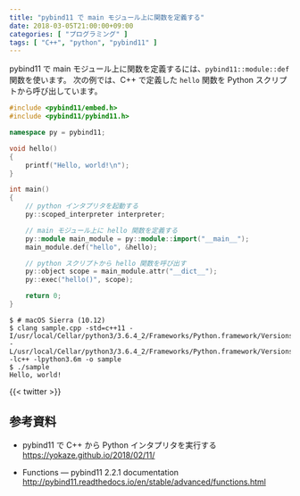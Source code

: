 ```yaml
---
title: "pybind11 で main モジュール上に関数を定義する"
date: 2018-03-05T21:00:00+09:00
categories: [ "プログラミング" ]
tags: [ "C++", "python", "pybind11" ]
---
```


pybind11 で main モジュール上に関数を定義するには、```pybind11::module::def``` 関数を使います。
次の例では、C++ で定義した ```hello``` 関数を Python スクリプトから呼び出しています。

```cpp
#include <pybind11/embed.h>
#include <pybind11/pybind11.h>

namespace py = pybind11;

void hello()
{
    printf("Hello, world!\n");
}

int main()
{
    // python インタプリタを起動する
    py::scoped_interpreter interpreter;

    // main モジュール上に hello 関数を定義する
    py::module main_module = py::module::import("__main__");
    main_module.def("hello", &hello);

    // python スクリプトから hello 関数を呼び出す
    py::object scope = main_module.attr("__dict__");
    py::exec("hello()", scope);

    return 0;
}
```

```shell
$ # macOS Sierra (10.12)
$ clang sample.cpp -std=c++11 -I/usr/local/Cellar/python3/3.6.4_2/Frameworks/Python.framework/Versions/3.6/include/python3.6m -L/usr/local/Cellar/python3/3.6.4_2/Frameworks/Python.framework/Versions/3.6/lib -lc++ -lpython3.6m -o sample
$ ./sample
Hello, world!
```

{{< twitter >}}

## 参考資料
- pybind11 で C++ から Python インタプリタを実行する<br />
  <span style="word-break: break-all;">
  https://yokaze.github.io/2018/02/11/
  </span>

- Functions &mdash; pybind11 2.2.1 documentation<br />
  <span style="word-break: break-all;">
  http://pybind11.readthedocs.io/en/stable/advanced/functions.html
  </span>
